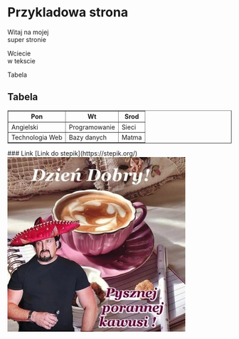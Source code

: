 <style>
.tabela
{
    border-color: red;
    text-align: center;
}
.obrazek 
{
    height: 450px;
    width: 250px;
}
</style>

# Przykladowa strona
Witaj na mojej <br>
super stronie

Wciecie<br>
w tekscie

Tabela
## Tabela
<table id="tabela" border="1">
  <tr>
    <th>Pon</th>
    <th>Wt</th>
    <th>Srod</th>
  </tr>
  <tr>
    <td>Angielski</td>
    <td>Programowanie</td>
    <td>Sieci</td>
  </tr>
  <tr>
    <td>Technologia Web</td>
    <td>Bazy danych</td>
    <td>Matma</td>
  </tr>
</table>
### Link
[Link do stepik](https://stepik.org/)

<img src='pct/smacznejkawusi.jpg' id="obrazek">
